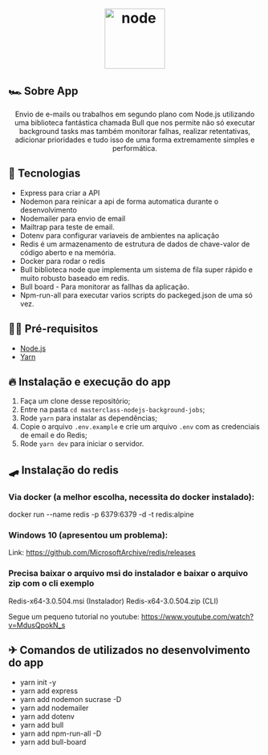 <h1 align="center">
  <img alt="node" src="https://cdn.pixabay.com/photo/2015/04/23/17/41/node-js-736399_960_720.png" width="120px" />
</h1>

## 🏎 Sobre App
<p align="center">Envio de e-mails ou trabalhos em segundo plano com Node.js utilizando uma biblioteca fantástica chamada Bull que nos permite não só executar background tasks mas também monitorar falhas, realizar retentativas, adicionar prioridades e tudo isso de uma forma extremamente simples e performática.</p>

## 🚀 Tecnologias
- Express para criar a API
- Nodemon para reinicar a api de forma automatica durante o desenvolvimento
- Nodemailer para envio de email
- Mailtrap para teste de email.
- Dotenv para configurar variaveis de ambientes na aplicação
- Redis é um armazenamento de estrutura de dados de chave-valor de código aberto e na memória. 
- Docker para rodar o redis
- Bull biblioteca node que implementa um sistema de fila super rápido e muito robusto baseado em redis.
- Bull board - Para monitorar as fallhas da aplicação.
- Npm-run-all para executar varios scripts do packeged.json de uma só vez.

## ✋🏻 Pré-requisitos
- [Node.js](https://nodejs.org/en/)
- [Yarn](https://yarnpkg.com/pt-BR/docs/install)

## 🔥 Instalação e execução do app
1. Faça um clone desse repositório;
2. Entre na pasta `cd masterclass-nodejs-background-jobs`;
3. Rode `yarn` para instalar as dependências;
4. Copie o arquivo `.env.example` e crie um arquivo `.env` com as credenciais de email e do Redis;
7. Rode `yarn dev` para iniciar o servidor.

## 🛹 Instalação do redis
### Via docker (a melhor escolha, necessita do docker instalado): 
docker run --name redis -p 6379:6379 -d -t redis:alpine

### Windows 10 (apresentou um problema): 
Link: https://github.com/MicrosoftArchive/redis/releases

### Precisa baixar o arquivo msi do instalador e baixar o arquivo zip com o cli exemplo
Redis-x64-3.0.504.msi (Instalador)
Redis-x64-3.0.504.zip (CLI)

Segue um pequeno tutorial no youtube: https://www.youtube.com/watch?v=MdusQpokN_s

## ✈ Comandos de utilizados no desenvolvimento do app
- yarn init -y
- yarn add express
- yarn add nodemon sucrase -D
- yarn add nodemailer
- yarn add dotenv
- yarn add bull
- yarn add npm-run-all -D
- yarn add bull-board
